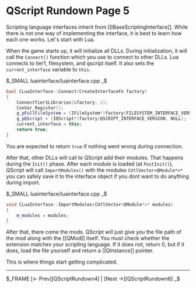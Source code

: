 # QScript Rundown Page 5

Scripting language interfaces inherit from [[IBaseScriptingInterface]]. While there is not one way of implementing the interface, it is best to learn how each one works. Let's start with Lua.

When the game starts up, it will initialize all DLLs. During initialization, it will call the `Connect()` function which you use to connect to other DLLs. Lua connects to tier1, filesystem, and qscript itself. It also sets the `current_interface` variable to `this`.

$_SMALL luainterface/luainterface.cpp _$
```cpp
bool CLuaInterface::Connect(CreateInterfaceFn factory)
{
    ConnectTier1Libraries(&factory, 1);
    ConVar_Register();
    g_pFullFileSystem = (IFileSystem*)factory(FILESYSTEM_INTERFACE_VERSION, NULL);
    g_pQScript = (IQScript*)factory(QSCRIPT_INTERFACE_VERSION, NULL);
    current_interface = this;
    return true;
}
```

You are expected to return `true` if nothing went wrong during connection.

After that, other DLLs will call to QScript add their modules. That happens during the `Init()` phase.
After each module is loaded (at `PostInit()`), QScript will call `ImportModules()` with the modules `CUtlVector<QModule*>*` you can safely save it to the interface object if you dont want to do anything during import.

$_SMALL luainterface/luainterface.cpp _$
```cpp
void CLuaInterface::ImportModules(CUtlVector<QModule*>* modules)
{
    m_modules = modules;
}
```

After that, there come the mods. QScript will just give you the file path of the mod along with the [[QMod]] itself. You must check whether the extension matches your scripting language. If it does not, return 0, but if it does, load the file yourself and return a [[QInstance]] pointer.

This is where things start getting complicated.

---

$_FRAME
[<- Prev][QScriptRundown4] | [Next ->][QScriptRundown6]
_$